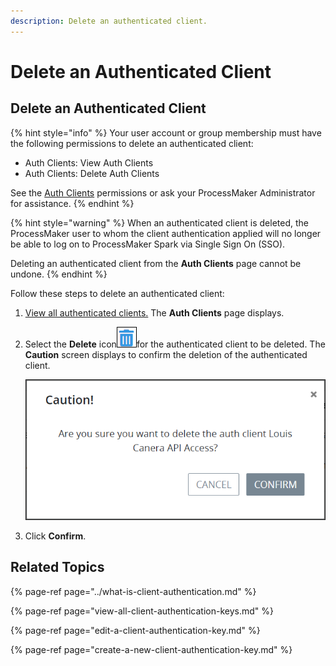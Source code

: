 ```yaml
---
description: Delete an authenticated client.
---
```


# Delete an Authenticated Client

## Delete an Authenticated Client

{% hint style="info" %}
Your user account or group membership must have the following permissions to delete an authenticated client:

* Auth Clients: View Auth Clients
* Auth Clients: Delete Auth Clients

See the [Auth Clients](../../permission-descriptions-for-users-and-groups.md#auth-clients) permissions or ask your ProcessMaker Administrator for assistance.
{% endhint %}

{% hint style="warning" %}
When an authenticated client is deleted, the ProcessMaker user to whom the client authentication applied will no longer be able to log on to ProcessMaker Spark via Single Sign On \(SSO\).

Deleting an authenticated client from the **Auth Clients** page cannot be undone.
{% endhint %}

Follow these steps to delete an authenticated client:

1. [View all authenticated clients.](view-all-client-authentication-keys.md#view-all-scripts) The **Auth Clients** page displays.
2. Select the **Delete** icon![](../../../.gitbook/assets/trash-icon-process-modeler-processes.png)for the authenticated client to be deleted. The **Caution** screen displays to confirm the deletion of the authenticated client.  

   ![](../../../.gitbook/assets/caution-remove-client-authentication-key-admin.png)

3. Click **Confirm**.

## Related Topics

{% page-ref page="../what-is-client-authentication.md" %}

{% page-ref page="view-all-client-authentication-keys.md" %}

{% page-ref page="edit-a-client-authentication-key.md" %}

{% page-ref page="create-a-new-client-authentication-key.md" %}

